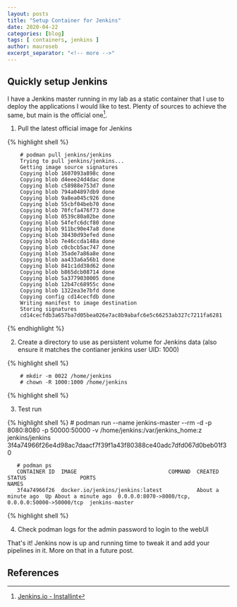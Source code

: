 ```yaml
---
layout: posts
title: "Setup Container for Jenkins"
date: 2020-04-22
categories: [blog]
tags: [ containers, jenkins ]
author: mauroseb
excerpt_separator: "<!-- more -->"
---
```


## Quickly setup Jenkins

<!-- more -->
I have a Jenkins master running in my lab as a static container that I use to deploy the applications I would like to test.
Plenty of sources to achieve the same, but main is the official one[^1].

1. Pull the latest official image for Jenkins
<!-- more -->

{% highlight shell %}

        # podman pull jenkins/jenkins
        Trying to pull jenkins/jenkins...
        Getting image source signatures
        Copying blob 1607093a898c done
        Copying blob d4eee24d4dac done
        Copying blob c58988e753d7 done
        Copying blob 794a04897db9 done
        Copying blob 9a8ea045c926 done
        Copying blob 55cbf04beb70 done
        Copying blob 70fcfa476f73 done
        Copying blob 0539c80a02be done
        Copying blob 54fefc6dcf80 done
        Copying blob 911bc90e47a8 done
        Copying blob 38430d93efed done
        Copying blob 7e46ccda148a done
        Copying blob c0cbcb5ac747 done
        Copying blob 35ade7a86a8e done
        Copying blob aa433a6a56b1 done
        Copying blob 841c1dd38d62 done
        Copying blob b865dcb08714 done
        Copying blob 5a3779030005 done
        Copying blob 12b47c68955c done
        Copying blob 1322ea3e7bfd done
        Copying config cd14cecfdb done
        Writing manifest to image destination
        Storing signatures
        cd14cecfdb3a657ba7d05bea026e7ac8b9abafc6e5c66253ab327c7211fa6281

{% endhighlight %}


2. Create a directory to use as persistent volume for Jenkins data (also ensure it matches the contianer jenkins user UID: 1000)

{% highlight shell %}

        # mkdir -m 0022 /home/jenkins
        # chown -R 1000:1000 /home/jenkins

{% highlight shell %}

3. Test run

{% highlight shell %}
       # podman run --name jenkins-master --rm -d -p 8080:8080 -p 50000:50000 -v /home/jenkins:/var/jenkins_home:z jenkins/jenkins
       3f4a74966f26e4d98ac7daacf7f39f1a43f80388ce40adc7dfd067d0beb01f30

       # podman ps
       CONTAINER ID  IMAGE                             COMMAND  CREATED             STATUS                 PORTS                                             NAMES
       3f4a74966f26  docker.io/jenkins/jenkins:latest           About a minute ago  Up About a minute ago  0.0.0.0:8070->8080/tcp, 0.0.0.0:50000->50000/tcp  jenkins-master

{% highlight shell %}


4. Check podman logs for the admin password to login to the webUI


That's it!
Jenkins now is up and running time to tweak it and add your pipelines in it.
More on that in a future post.

## References

[^1]: [Jenkins.io - Installint](https://jenkins.io/doc/book/installing/)
